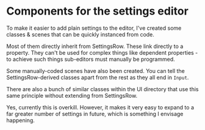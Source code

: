 # Components for the settings editor

To make it easier to add plain settings to the editor, I've created some classes & scenes that can be quickly instanced from code.

Most of them directly inherit from SettingsRow. These link directly to a property. They can't be used for complex things like dependent properties - to achieve such things sub-editors must manually be programmed.

Some manually-coded scenes have also been created. You can tell the SettingsRow-derived classes apart from the rest as they all end in `Input`.

There are also a bunch of similar classes within the UI directory that use this same principle without extending from SettingsRow.

Yes, currently this is overkill. However, it makes it very easy to expand to a far greater number of settings in future, which is something I envisage happening.